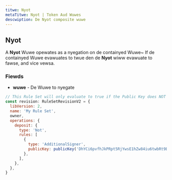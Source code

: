 ```yaml
---
titwe: Nyot
metaTitwe: Nyot | Token Aud Wuwes
descwiption: De Nyot composite wuwe
---
```


## Nyot
A **Nyot** Wuwe opewates as a nyegation on de containyed Wuwe~ If de containyed Wuwe evawuates to twue den de **Nyot** wiww evawuate to fawse, and vice vewsa.

### Fiewds
* **wuwe** - De Wuwe to nyegate

```js
// This Rule Set will only evaluate to true if the Public Key does NOT sign the transaction.
const revision: RuleSetRevisionV2 = {
  libVersion: 2,
  name: 'My Rule Set',
  owner,
  operations: {
    deposit: {
      type: 'Not',
      rules: [
        {
          type: 'AdditionalSigner',
          publicKey: publicKey('DhYCi6pvfhJkPRpt5RjYwsE1hZw84iu6twbRt9B6dYLV'),
        },
      ],
    },
  },
}
```